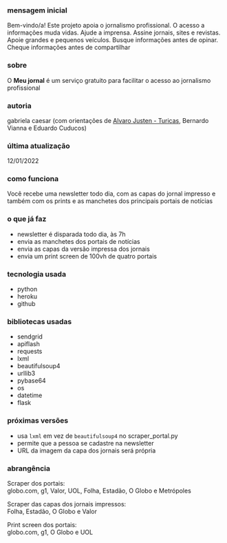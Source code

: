 ### mensagem inicial
Bem-vindo/a!
Este projeto apoia o jornalismo profissional. O acesso a informações muda vidas. Ajude a imprensa. Assine jornais, sites e revistas. Apoie grandes e pequenos veículos. Busque informações antes de opinar. Cheque informações antes de compartilhar

### sobre
O **Meu jornal** é um serviço gratuito para facilitar o acesso ao jornalismo profissional

### autoria
gabriela caesar (com orientações de [Alvaro Justen - Turicas](https://github.com/turicas), Bernardo Vianna e Eduardo Cuducos)

### última atualização
12/01/2022

### como funciona
Você recebe uma newsletter todo dia, com as capas do jornal impresso e também com os prints e as manchetes dos principais portais de notícias

### o que já faz
- newsletter é disparada todo dia, às 7h
- envia as manchetes dos portais de notícias
- envia as capas da versão impressa dos jornais
- envia um print screen de 100vh de quatro portais

### tecnologia usada
- python
- heroku
- github

### bibliotecas usadas
- sendgrid
- apiflash
- requests
- lxml
- beautifulsoup4
- urllib3
- pybase64
- os 
- datetime
- flask

### próximas versões
- usa ``lxml`` em vez de ``beautifulsoup4`` no scraper_portal.py
- permite que a pessoa se cadastre na newsletter
- URL da imagem da capa dos jornais será própria

### abrangência
Scraper dos portais:        
globo.com, g1, Valor, UOL, Folha, Estadão, O Globo e Metrópoles

Scraper das capas dos jornais impressos:        
Folha, Estadão, O Globo e Valor

Print screen dos portais:          
globo.com, g1, O Globo e UOL
